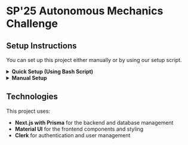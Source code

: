 # SP'25 Autonomous Mechanics Challenge

## Setup Instructions

You can set up this project either manually or by using our setup script.

<details>
<summary><b>Quick Setup (Using Bash Script)</b></summary>

1. **Clone the repository**
   ```bash
   git clone git@github.com:BU-Spark/se-bu-eng-3d-printing-robot.git dev
   ```

2. **Navigate to the project directory**
   ```bash
   cd se-bu-eng-3d-printing-robot
   ```

3. **Run the setup script**
   <details>
   <summary><b>Windows</b></summary>
   
   ```bash
   ./bash
   ```
   </details>

   <details>
   <summary><b>Mac/Linux</b></summary>
   
   Make the script executable:
   ```bash
   chmod +x bash
   ```

   Run the script:
   ```bash
   ./bash
   ```
   </details>
   
   This script will:
   - Create and activate a virtual environment
   - Install all dependencies
   - Set up environment variables
   - Start the development server

4. **Access the application**
   - Open your browser and go to [http://localhost:3000](http://localhost:3000)
</details>

<details>
<summary><b>Manual Setup</b></summary>

1. **Clone the repository and navigate to dev branch**
   ```bash
   git clone git@github.com:BU-Spark/se-bu-eng-3d-printing-robot.git
   git checkout dev
   ```

2. **Navigate to the project directory**
   ```bash
   cd se-bu-eng-3d-printing-robot
   ```

3. **Create Virtual Environment**
   <details>
   <summary><b>Windows</b></summary>
   
   To create:
   ```bash
   python -m venv venv
   ```
   To activate:
   ```bash
   venv\Scripts\activate
   ```
   To close:
   ```bash
   deactivate
   ```
   </details>

   <details>
   <summary><b>Mac/Linux</b></summary>
   
   To create:
   ```bash
   python3 -m venv venv
   ```
   To activate:
   ```bash
   source venv/bin/activate
   ```
   To close:
   ```bash
   deactivate
   ```
   </details>

4. **Install dependencies**
   ```bash
   npm install
   ```

5. **Configure environment variables**
   - Look at the `.env.example` file in the project
   - Create a new file named `.env` based on the example
   - Fill in the required environment variables

6. **Start the development server**
   ```bash
   npm run dev
   ```

7. **Access the application**
   - Open your browser and go to [http://localhost:3000](http://localhost:3000)
</details>

## Technologies

This project uses:
- **Next.js with Prisma** for the backend and database management
- **Material UI** for the frontend components and styling
- **Clerk** for authentication and user management
